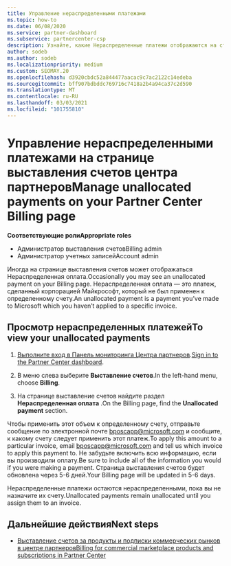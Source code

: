 ```yaml
---
title: Управление нераспределенными платежами
ms.topic: how-to
ms.date: 06/08/2020
ms.service: partner-dashboard
ms.subservice: partnercenter-csp
description: Узнайте, какие Нераспределенные платежи отображаются на странице выставления счетов центра партнеров. Узнайте, как применять их к счетам.
author: sodeb
ms.author: sodeb
ms.localizationpriority: medium
ms.custom: SEOMAY.20
ms.openlocfilehash: d3920cbdc52a844477aacac9c7ac2122c14edeba
ms.sourcegitcommit: bff907bdbddc769716c7418a2b4a94ca37c2d590
ms.translationtype: MT
ms.contentlocale: ru-RU
ms.lasthandoff: 03/03/2021
ms.locfileid: "101755810"
---
```

# <a name="manage-unallocated-payments-on-your-partner-center-billing-page"></a><span data-ttu-id="d01af-104">Управление нераспределенными платежами на странице выставления счетов центра партнеров</span><span class="sxs-lookup"><span data-stu-id="d01af-104">Manage unallocated payments on your Partner Center Billing page</span></span>

<span data-ttu-id="d01af-105">**Соответствующие роли**</span><span class="sxs-lookup"><span data-stu-id="d01af-105">**Appropriate roles**</span></span>

- <span data-ttu-id="d01af-106">Администратор выставления счетов</span><span class="sxs-lookup"><span data-stu-id="d01af-106">Billing admin</span></span>
- <span data-ttu-id="d01af-107">Администратор учетных записей</span><span class="sxs-lookup"><span data-stu-id="d01af-107">Account admin</span></span>

<span data-ttu-id="d01af-108">Иногда на странице выставления счетов может отображаться Нераспределенная оплата.</span><span class="sxs-lookup"><span data-stu-id="d01af-108">Occasionally you may see an unallocated payment on your Billing page.</span></span> <span data-ttu-id="d01af-109">Нераспределенная оплата — это платеж, сделанный корпорацией Майкрософт, который не был применен к определенному счету.</span><span class="sxs-lookup"><span data-stu-id="d01af-109">An unallocated payment is a payment you’ve made to Microsoft which you haven’t applied to a specific invoice.</span></span>

## <a name="to-view-your-unallocated-payments"></a><span data-ttu-id="d01af-110">Просмотр нераспределенных платежей</span><span class="sxs-lookup"><span data-stu-id="d01af-110">To view your unallocated payments</span></span>

1. <span data-ttu-id="d01af-111">[Выполните вход в Панель мониторинга Центра партнеров](https://partner.microsoft.com/dashboard/home).</span><span class="sxs-lookup"><span data-stu-id="d01af-111">[Sign in to the Partner Center dashboard](https://partner.microsoft.com/dashboard/home).</span></span>

2. <span data-ttu-id="d01af-112">В меню слева выберите **Выставление счетов**.</span><span class="sxs-lookup"><span data-stu-id="d01af-112">In the left-hand menu, choose **Billing**.</span></span>

3. <span data-ttu-id="d01af-113">На странице выставление счетов найдите раздел **Нераспределенная оплата** .</span><span class="sxs-lookup"><span data-stu-id="d01af-113">On the Billing page, find the **Unallocated payment** section.</span></span> 

<span data-ttu-id="d01af-114">Чтобы применить этот объем к определенному счету, отправьте сообщение по электронной почте bposcapp@microsoft.com и сообщите, к какому счету следует применить этот платеж.</span><span class="sxs-lookup"><span data-stu-id="d01af-114">To apply this amount to a particular invoice, email bposcapp@microsoft.com and tell us which invoice to apply this payment to.</span></span> <span data-ttu-id="d01af-115">Не забудьте включить всю информацию, если вы производили оплату.</span><span class="sxs-lookup"><span data-stu-id="d01af-115">Be sure to include all of the information you would if you were making a payment.</span></span> <span data-ttu-id="d01af-116">Страница выставления счетов будет обновлена через 5-6 дней.</span><span class="sxs-lookup"><span data-stu-id="d01af-116">Your Billing page will be updated in 5-6 days.</span></span> 

<span data-ttu-id="d01af-117">Нераспределенные платежи остаются нераспределенными, пока вы не назначите их счету.</span><span class="sxs-lookup"><span data-stu-id="d01af-117">Unallocated payments remain unallocated until you assign them to an invoice.</span></span> 

## <a name="next-steps"></a><span data-ttu-id="d01af-118">Дальнейшие действия</span><span class="sxs-lookup"><span data-stu-id="d01af-118">Next steps</span></span>

- [<span data-ttu-id="d01af-119">Выставление счетов за продукты и подписки коммерческих рынков в центре партнеров</span><span class="sxs-lookup"><span data-stu-id="d01af-119">Billing for commercial marketplace products and subscriptions in Partner Center</span></span>](csp-commercial-marketplace-billing.md)